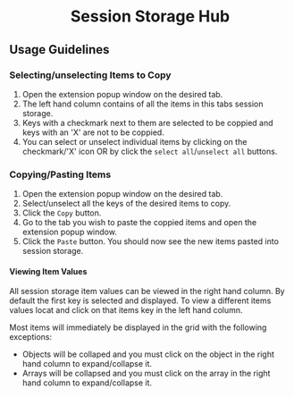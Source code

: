 <h1 align="center">Session Storage Hub</h1>

## Usage Guidelines

### Selecting/unselecting Items to Copy

1. Open the extension popup window on the desired tab.
2. The left hand column contains of all the items in this tabs session storage.
3. Keys with a checkmark next to them are selected to be coppied and keys with
   an 'X' are not to be coppied.
4. You can select or unselect individual items by clicking on the checkmark/'X'
   icon OR by click the `select all`/`unselect all` buttons.

### Copying/Pasting Items

1. Open the extension popup window on the desired tab.
2. Select/unselect all the keys of the desired items to copy.
3. Click the `Copy` button.
4. Go to the tab you wish to paste the coppied items and open the extension
   popup window.
5. Click the `Paste` button. You should now see the new items pasted into
   session storage.

#### Viewing Item Values

All session storage item values can be viewed in the right hand column. By
default the first key is selected and displayed. To view a different items
values locat and click on that items key in the left hand column.

Most items will immediately be displayed in the grid with the following
exceptions:

-   Objects will be collaped and you must click on the object in the right hand
    column to expand/collapse it.
-   Arrays will be collapsed and you must click on the array in the right hand
    column to expand/collapse it.
